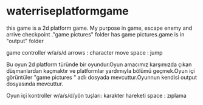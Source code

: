 # waterriseplatformgame
this game is a 2d platform game. My purpose  in game,  escape enemy and arrive checkpoint ."game pictures" folder has game pictures.game is in "output" folder


game controller
w/a/s/d arrows : character move
space : jump

Bu oyun 2d platform türünde bir oyundur.Oyun amacımız karşımızda çıkan düşmanlardan kaçmaktır ve platformlar yardımıyla bölümü geçmek.Oyun içi görüntüler "game pictures " adlı dosyada mevcuttur.Oyunnun kendisi output dosyasında mevcuttur.


Oyun içi kontroller
w/a/s/d/yön tuşları: karakter hareketi
space : zıplama
